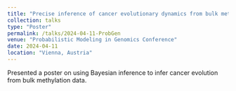 ```yaml
---
title: "Precise inference of cancer evolutionary dynamics from bulk methylation array data."
collection: talks
type: "Poster"
permalink: /talks/2024-04-11-ProbGen
venue: "Probabilistic Modeling in Genomics Conference"
date: 2024-04-11
location: "Vienna, Austria"
---
```


Presented a poster on using Bayesian inference to infer cancer evolution from bulk methylation data. 